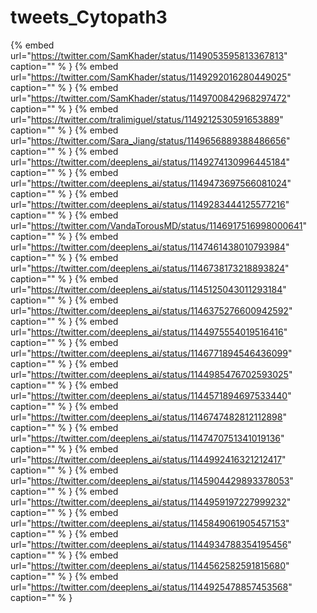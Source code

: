 # tweets_Cytopath3

{% embed url="https://twitter.com/SamKhader/status/1149053595813367813"  caption="" % }
{% embed url="https://twitter.com/SamKhader/status/1149292016280449025"  caption="" % }
{% embed url="https://twitter.com/SamKhader/status/1149700842968297472"  caption="" % }
{% embed url="https://twitter.com/tralimiguel/status/1149212530591653889"  caption="" % }
{% embed url="https://twitter.com/Sara_Jiang/status/1149656889388486656"  caption="" % }
{% embed url="https://twitter.com/deeplens_ai/status/1149274130996445184"  caption="" % }
{% embed url="https://twitter.com/deeplens_ai/status/1149473697566081024"  caption="" % }
{% embed url="https://twitter.com/deeplens_ai/status/1149283444125577216"  caption="" % }
{% embed url="https://twitter.com/VandaTorousMD/status/1146917516998000641"  caption="" % }
{% embed url="https://twitter.com/deeplens_ai/status/1147461438010793984"  caption="" % }
{% embed url="https://twitter.com/deeplens_ai/status/1146738173218893824"  caption="" % }
{% embed url="https://twitter.com/deeplens_ai/status/1145125043011293184"  caption="" % }
{% embed url="https://twitter.com/deeplens_ai/status/1146375276600942592"  caption="" % }
{% embed url="https://twitter.com/deeplens_ai/status/1144975554019516416"  caption="" % }
{% embed url="https://twitter.com/deeplens_ai/status/1146771894546436099"  caption="" % }
{% embed url="https://twitter.com/deeplens_ai/status/1144985476702593025"  caption="" % }
{% embed url="https://twitter.com/deeplens_ai/status/1144571894697533440"  caption="" % }
{% embed url="https://twitter.com/deeplens_ai/status/1146747482812112898"  caption="" % }
{% embed url="https://twitter.com/deeplens_ai/status/1147470751341019136"  caption="" % }
{% embed url="https://twitter.com/deeplens_ai/status/1144992416321212417"  caption="" % }
{% embed url="https://twitter.com/deeplens_ai/status/1145904429893378053"  caption="" % }
{% embed url="https://twitter.com/deeplens_ai/status/1144959197227999232"  caption="" % }
{% embed url="https://twitter.com/deeplens_ai/status/1145849061905457153"  caption="" % }
{% embed url="https://twitter.com/deeplens_ai/status/1144934788354195456"  caption="" % }
{% embed url="https://twitter.com/deeplens_ai/status/1144562582591815680"  caption="" % }
{% embed url="https://twitter.com/deeplens_ai/status/1144925478857453568"  caption="" % }
